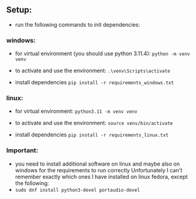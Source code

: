 ## Setup:

- run the following commands to init dependencies:

### windows:

- for virtual environment (you should use python 3.11.4): `python -m venv venv`

- to activate and use the environment: `.\venv\Scripts\activate`

- install dependencies `pip install -r requirements_windows.txt`

### linux:

- for virtual environment: `python3.11 -m venv venv`

- to activate and use the environment: `source venv/bin/activate`

- install dependencies `pip install -r requirements_linux.txt`

### Important:

- you need to install additional software on linux and maybe also on windows for the requirements to run correctly Unfortunately I can't remember exactly which ones I have installed on linux fedora, except the following:
- `sudo dnf install python3-devel portaudio-devel`
